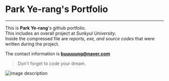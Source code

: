 <!--Heading-->
# Park Ye-rang's Portfolio
<!--Line-->
___

<!--Text attributes-->
This is **Park Ye-rang**'s github portfolio.<br>
This includes an overall project at *Sunkyul University*.<br>
Inside the compressed file are *reports, exe, and source codes* that were written during the project.<br>

The contact information is **buuuuung@naver.com**

<!--Quote-->
> Don't forget to code your dream.

<!--bullet list
Fruite:
* apple
* lemon
Other fruite:
- peach
- melon
-->

<!--Numbered list
1. first
2. second
3. third
-->

<!--Link
Click [here](http://www.naver.com/)
-->

<!--Image-->
![image description](https://i.pinimg.com/736x/12/38/f2/1238f24679c9585c0e68783a90d71a92.jpg)

<!--Table
|Header|Description|
|:--:|:--:|
|Cell1|Cell2|
|Cell3|Cell4|
-->

<!--Code
`console.log('your message')`


 <!--
Task list
 - [x] task1
 - [ ] task2
 조금 더 공부해보고 싶다면, Github Flavored Markdown에서 공부하기
 -->
